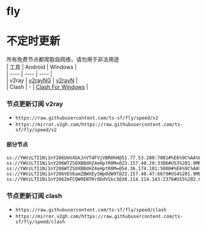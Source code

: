 # fly
# 不定时更新
所有免费节点都爬取自网络，请勿用于非法用途  
|  工具  | Android  | Windows  |  
|  ----  | ----   | ----  |  
| v2ray  | [v2rayNG](https://github.com/2dust/v2rayNG/releases) | [v2rayN](https://github.com/2dust/v2rayN/releases) |  
| Clash  | - | [Clash For Windows](https://github.com/2dust/clashN/releases) | 
  
### 节点更新订阅  v2ray
- `https://raw.githubusercontent.com/ts-sf/fly/speed/v2`  
- `https://mirror.v2gh.com/https://raw.githubusercontent.com/ts-sf/fly/speed/v2`  

#### 部分节点  
``` 
ss://YWVzLTI1Ni1nY206UmV4bkJnVTdFVjVBRHhH@51.77.53.200:7001#%E6%9C%AA%E7%9F%A52%201.8MB%2Fs
ss://YWVzLTI1Ni1nY206WTZSOXBBdHZ4eHptR0M=@23.157.40.20:3306#US3%201.9MB%2Fs
ss://YWVzLTI1Ni1nY206WTZSOXBBdHZ4eHptR0M=@54.36.174.181:5000#%E6%9C%AA%E7%9F%A54%201.8MB%2Fs
ss://YWVzLTI1Ni1nY206VEV6amZBWXEySWp0dW9T@23.157.40.47:6679#US4%201.9MB%2Fs
ss://YWVzLTI1Ni1nY206ZmFCQW9ENTRrODdVSkc3@38.114.114.143:2376#US5%202.0MB%2Fs
```
### 节点更新订阅  clash
- `https://raw.githubusercontent.com/ts-sf/fly/speed/clash`  
- `https://mirror.v2gh.com/https://raw.githubusercontent.com/ts-sf/fly/speed/clash`  


